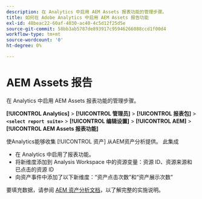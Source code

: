 ```yaml
---
description: 在 Analytics 中启用 AEM Assets 报表功能的管理步骤。
title: 如何在 Adobe Analytics 中启用 AEM Assets 报告功能
exl-id: 48beac22-60af-4030-ac40-4c5d12f25d5e
source-git-commit: 58bb3ab5787de893917c95946266088ccd1f00d4
workflow-type: tm+mt
source-wordcount: '0'
ht-degree: 0%

---
```


# AEM Assets 报告

在 Analytics 中启用 AEM Assets 报表功能的管理步骤。

**[!UICONTROL Analytics]** > **[!UICONTROL 管理员]** > **[!UICONTROL 报表包]** > **`<select report suite>`** > **[!UICONTROL 编辑设置]** > **[!UICONTROL AEM]** > **[!UICONTROL AEM Assets 报表功能]**

使Analytics能够收集 [!UICONTROL 资产] 从AEM资产分析提供。 此集成

* 在 Analytics 中启用了报表功能。
* 将新维度添加到 Analysis Workspace 中的资源变量：资源 ID、资源来源和已点击的资源 ID
* 向资产事件中添加了以下新维度：“资产点击次数”和“资产展示次数”

要填充数据，请参阅 [AEM 资产分析文档](https://experienceleague.adobe.com/docs/experience-manager-cloud-service/assets/manage/assets-insights.html?lang=zh-Hans)，以了解完整的实施说明。
